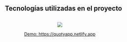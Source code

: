 <div>
  
  <ul align="center">
    <h2 style="display: inline-block">Tecnologías utilizadas en el proyecto</h2>
  </ul>
</div>

<p align="center">
  <a href="https://skillicons.dev">
    <img src="https://skillicons.dev/icons?i=css,html,js,react" />
  </a>
</p>

<p align="center">
  <a href="https://quotyapp.netlify.app" target="_blank">Demo: https://quotyapp.netlify.app</a>
</p>
